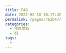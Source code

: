 ```yaml
---
title: FAQ
date: 2022-02-18 10:17:42
permalink: /pages/762b47/
categories:
  - 项目文档
  - di
tags:
  - 
---
```

